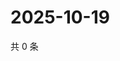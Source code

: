 # 2025-10-19

共 0 条

<!-- BEGIN ZHIHUVIDEO -->
<!-- 最后更新时间 Sun Oct 19 2025 01:08:36 GMT+0800 (China Standard Time) -->

<!-- END ZHIHUVIDEO -->
